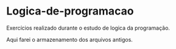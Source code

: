 # Logica-de-programacao
Exercícios realizado durante o estudo de logica da programação.

Aqui farei o armazenamento dos arquivos antigos.
